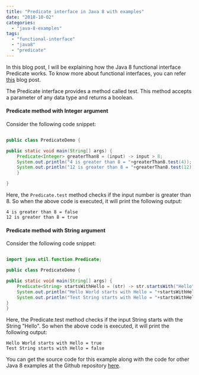 ```yaml
---
title: "Predicate interface in Java 8 with examples"
date: "2018-10-02"
categories: 
  - "java-8-examples"
tags: 
  - "functional-interface"
  - "java8"
  - "predicate"
---
```


In this blog post, I will be explaining how the Java 8 functional interface Predicate works. To know more about functional interfaces, you can refer [this](https://learnjava.co.in/what-is-a-functional-interface/) blog post.

The Predicate interface provides a method called test. This method accepts a parameter of any data type and returns a boolean.

#### Predicate method with Integer argument

Consider the following code snippet:

```java

public class PredicateDemo {

public static void main(String[] args) { 
    Predicate<Integer> greaterThan8 = (input) -> input > 8; 
    System.out.println("4 is greater than 8 = "+greaterThan8.test(4)); 
    System.out.println("12 is greater than 8 = "+greaterThan8.test(12)); 
    }

}

```

Here, the `Predicate.test` method checks if the input number is greater than 8. So when the above code is executed, it will print the following output:

```
4 is greater than 8 = false
12 is greater than 8 = true
```

#### Predicate method with String argument

Consider the following code snippet:

```java

import java.util.function.Predicate;

public class PredicateDemo {

public static void main(String[] args) { 
    Predicate<String> startsWithHello = (str) -> str.startsWith("Hello"); 
    System.out.println("Hello World starts with Hello = "+startsWithHello.test("Hello World")); 
    System.out.println("Test String starts with Hello = "+startsWithHello.test("Test String"));
}
}

```

Here, the Predicate.test method checks if the input String starts with the String "Hello". So when the above code is executed, it will print the following output:

```
Hello World starts with Hello = true 
Test String starts with Hello = false
```

You can get the source code for this example along with the code for other Java 8 examples at the Github repository [here](https://github.com/learnjavawithreshma/Java8Demo).
